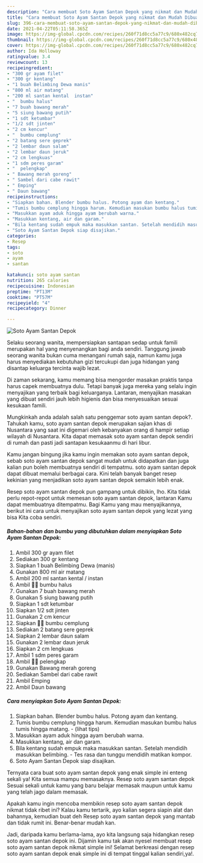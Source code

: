 ```yaml
---
description: "Cara membuat Soto Ayam Santan Depok yang nikmat dan Mudah Dibuat"
title: "Cara membuat Soto Ayam Santan Depok yang nikmat dan Mudah Dibuat"
slug: 396-cara-membuat-soto-ayam-santan-depok-yang-nikmat-dan-mudah-dibuat
date: 2021-04-22T05:11:58.365Z
image: https://img-global.cpcdn.com/recipes/260f71d8cc5a77c9/680x482cq70/soto-ayam-santan-depok-foto-resep-utama.jpg
thumbnail: https://img-global.cpcdn.com/recipes/260f71d8cc5a77c9/680x482cq70/soto-ayam-santan-depok-foto-resep-utama.jpg
cover: https://img-global.cpcdn.com/recipes/260f71d8cc5a77c9/680x482cq70/soto-ayam-santan-depok-foto-resep-utama.jpg
author: Ida Holloway
ratingvalue: 3.4
reviewcount: 13
recipeingredient:
- "300 gr ayam filet"
- "300 gr kentang"
- "1 buah Belimbing Dewa manis"
- "800 ml air matang"
- "200 ml santan kental  instan"
- "  bumbu halus"
- "7 buah bawang merah"
- "5 siung bawang putih"
- "1 sdt ketumbar"
- "1/2 sdt jinten"
- "2 cm kencur"
- "  bumbu cemplung"
- "2 batang sere geprek"
- "2 lembar daun salam"
- "2 lembar daun jeruk"
- "2 cm lengkuas"
- "1 sdm peres garam"
- "  pelengkap"
- " Bawang merah goreng"
- " Sambel dari cabe rawit"
- " Emping"
- " Daun bawang"
recipeinstructions:
- "Siapkan bahan. Blender bumbu halus. Potong ayam dan kentang."
- "Tumis bumbu cemplung hingga harum. Kemudian masukan bumbu halus tumis hingga matang.           (lihat tips)"
- "Masukkan ayam aduk hingga ayam berubah warna."
- "Masukkan kentang, air dan garam."
- "Bila kentang sudah empuk maka masukkan santan. Setelah mendidih masukkan belimbing. Tes rasa dan tunggu mendidih matikan kompor."
- "Soto Ayam Santan Depok siap disajikan."
categories:
- Resep
tags:
- soto
- ayam
- santan

katakunci: soto ayam santan 
nutrition: 265 calories
recipecuisine: Indonesian
preptime: "PT13M"
cooktime: "PT57M"
recipeyield: "4"
recipecategory: Dinner

---
```



![Soto Ayam Santan Depok](https://img-global.cpcdn.com/recipes/260f71d8cc5a77c9/680x482cq70/soto-ayam-santan-depok-foto-resep-utama.jpg)

Selaku seorang wanita, mempersiapkan santapan sedap untuk famili merupakan hal yang menyenangkan bagi anda sendiri. Tanggung jawab seorang  wanita bukan cuma menangani rumah saja, namun kamu juga harus menyediakan kebutuhan gizi tercukupi dan juga hidangan yang disantap keluarga tercinta wajib lezat.

Di zaman  sekarang, kamu memang bisa mengorder masakan praktis tanpa harus capek membuatnya dulu. Tetapi banyak juga mereka yang selalu ingin menyajikan yang terbaik bagi keluarganya. Lantaran, menyajikan masakan yang dibuat sendiri jauh lebih higienis dan bisa menyesuaikan sesuai kesukaan famili. 



Mungkinkah anda adalah salah satu penggemar soto ayam santan depok?. Tahukah kamu, soto ayam santan depok merupakan sajian khas di Nusantara yang saat ini digemari oleh kebanyakan orang di hampir setiap wilayah di Nusantara. Kita dapat memasak soto ayam santan depok sendiri di rumah dan pasti jadi santapan kesukaanmu di hari libur.

Kamu jangan bingung jika kamu ingin memakan soto ayam santan depok, sebab soto ayam santan depok sangat mudah untuk didapatkan dan juga kalian pun boleh membuatnya sendiri di tempatmu. soto ayam santan depok dapat dibuat memalui berbagai cara. Kini telah banyak banget resep kekinian yang menjadikan soto ayam santan depok semakin lebih enak.

Resep soto ayam santan depok pun gampang untuk dibikin, lho. Kita tidak perlu repot-repot untuk memesan soto ayam santan depok, lantaran Kamu dapat membuatnya ditempatmu. Bagi Kamu yang mau menyajikannya, berikut ini cara untuk menyajikan soto ayam santan depok yang lezat yang bisa Kita coba sendiri.

<!--inarticleads1-->

##### Bahan-bahan dan bumbu yang dibutuhkan dalam menyiapkan Soto Ayam Santan Depok:

1. Ambil 300 gr ayam filet
1. Sediakan 300 gr kentang
1. Siapkan 1 buah Belimbing Dewa (manis)
1. Gunakan 800 ml air matang
1. Ambil 200 ml santan kental / instan
1. Ambil  🧄🧄 bumbu halus
1. Gunakan 7 buah bawang merah
1. Gunakan 5 siung bawang putih
1. Siapkan 1 sdt ketumbar
1. Siapkan 1/2 sdt jinten
1. Gunakan 2 cm kencur
1. Siapkan  🧄🧄 bumbu cemplung
1. Sediakan 2 batang sere geprek
1. Siapkan 2 lembar daun salam
1. Gunakan 2 lembar daun jeruk
1. Siapkan 2 cm lengkuas
1. Ambil 1 sdm peres garam
1. Ambil  🧄🧄 pelengkap
1. Gunakan  Bawang merah goreng
1. Sediakan  Sambel dari cabe rawit
1. Ambil  Emping
1. Ambil  Daun bawang




<!--inarticleads2-->

##### Cara menyiapkan Soto Ayam Santan Depok:

1. Siapkan bahan. Blender bumbu halus. Potong ayam dan kentang.
1. Tumis bumbu cemplung hingga harum. Kemudian masukan bumbu halus tumis hingga matang. -           (lihat tips)
1. Masukkan ayam aduk hingga ayam berubah warna.
1. Masukkan kentang, air dan garam.
1. Bila kentang sudah empuk maka masukkan santan. Setelah mendidih masukkan belimbing. - Tes rasa dan tunggu mendidih matikan kompor.
1. Soto Ayam Santan Depok siap disajikan.




Ternyata cara buat soto ayam santan depok yang enak simple ini enteng sekali ya! Kita semua mampu memasaknya. Resep soto ayam santan depok Sesuai sekali untuk kamu yang baru belajar memasak maupun untuk kamu yang telah jago dalam memasak.

Apakah kamu ingin mencoba membikin resep soto ayam santan depok nikmat tidak ribet ini? Kalau kamu tertarik, ayo kalian segera siapin alat dan bahannya, kemudian buat deh Resep soto ayam santan depok yang mantab dan tidak rumit ini. Benar-benar mudah kan. 

Jadi, daripada kamu berlama-lama, ayo kita langsung saja hidangkan resep soto ayam santan depok ini. Dijamin kamu tak akan nyesel membuat resep soto ayam santan depok nikmat simple ini! Selamat berkreasi dengan resep soto ayam santan depok enak simple ini di tempat tinggal kalian sendiri,ya!.

